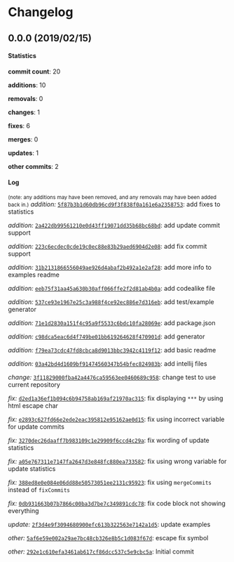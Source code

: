 # Changelog
## 0.0.0 (2019/02/15)
#### Statistics
**commit count**: 20

**additions**: 10

**removals**: 0

**changes**: 1

**fixes**: 6

**merges**: 0

**updates**: 1

**other commits**: 2

#### Log
<small>(note: any additions may have been removed, and any removals may have been added back in.)</small>
*addition:* [`5f87b3b1d60db96cd9f3f838f0a161e6a2358753`](commit/5f87b3b1d60db96cd9f3f838f0a161e6a2358753?refName=refs/heads/master): add fixes to statistics

*addition:* [`2a422db99561210e0d43ff19071dd35b68bc68bd`](commit/2a422db99561210e0d43ff19071dd35b68bc68bd?refName=refs/heads/master): add update commit support

*addition:* [`223c6ecdec0cde19c0ec88e83b29aed6904d2e08`](commit/223c6ecdec0cde19c0ec88e83b29aed6904d2e08?refName=refs/heads/master): add fix commit support

*addition:* [`31b2131866556049ae926d4abaf2b492a1e2af28`](commit/31b2131866556049ae926d4abaf2b492a1e2af28?refName=refs/heads/master): add more info to examples readme

*addition:* [`eeb75f31aa45a630b30aff066ffe2f2d81ab4b0a`](commit/eeb75f31aa45a630b30aff066ffe2f2d81ab4b0a?refName=refs/heads/master): add codealike file

*addition:* [`537ce93e1967e25c3a988f4ce92ec886e7d316eb`](commit/537ce93e1967e25c3a988f4ce92ec886e7d316eb?refName=refs/heads/master): add test/example generator

*addition:* [`71e1d2830a151f4c95a9f5533c6bdc10fa28069e`](commit/71e1d2830a151f4c95a9f5533c6bdc10fa28069e?refName=refs/heads/master): add package.json

*addition:* [`c98dca5eac6d4f749be01bb619264628f470901d`](commit/c98dca5eac6d4f749be01bb619264628f470901d?refName=refs/heads/master): add generator

*addition:* [`f79ea73cdc47fd8cbca8d9013bbc3942c4119f12`](commit/f79ea73cdc47fd8cbca8d9013bbc3942c4119f12?refName=refs/heads/master): add basic readme

*addition:* [`03a42bd4d1609bf91474560347b54bfec824983b`](commit/03a42bd4d1609bf91474560347b54bfec824983b?refName=refs/heads/master): add intellij files

*change:* [`3f11829000fba42a4476ca59563ee0460689c958`](commit/3f11829000fba42a4476ca59563ee0460689c958?refName=refs/heads/master): change test to use current repository

*fix:* [`d2ed1a36ef1b094c6b94758ab169af21970ac315`](commit/d2ed1a36ef1b094c6b94758ab169af21970ac315?refName=refs/heads/master): fix displaying `***` by using html escape char

*fix:* [`e2893c627fd66e2ede2eac395812e95162ae0d15`](commit/e2893c627fd66e2ede2eac395812e95162ae0d15?refName=refs/heads/master): fix using incorrect variable for update commits

*fix:* [`3270dec26daaff7b983109c1e29909f6ccd4c29a`](commit/3270dec26daaff7b983109c1e29909f6ccd4c29a?refName=refs/heads/master): fix wording of update statistics

*fix:* [`a05e767311e7147fa2647d3e848fc880ea733582`](commit/a05e767311e7147fa2647d3e848fc880ea733582?refName=refs/heads/master): fix using wrong variable for update statistics

*fix:* [`388ed8e0e084e06dd88e50573051ee2131c95923`](commit/388ed8e0e084e06dd88e50573051ee2131c95923?refName=refs/heads/master): fix using `mergeCommits` instead of `fixCommits`

*fix:* [`0db931663b07b7866c00ba3d7be7c349891cdc78`](commit/0db931663b07b7866c00ba3d7be7c349891cdc78?refName=refs/heads/master): fix code block not showing everything

*update:* [`2f3d4e9f3094680900efc613b322563e7142a1d5`](commit/2f3d4e9f3094680900efc613b322563e7142a1d5?refName=refs/heads/master): update examples

*other:* [`5af6e59e002a29ae7bc48cb326e8b5c1d083f67d`](commit/5af6e59e002a29ae7bc48cb326e8b5c1d083f67d?refName=refs/heads/master): escape fix symbol

*other:* [`292e1c610efa3461ab617cf86dcc537c5e9cbc5a`](commit/292e1c610efa3461ab617cf86dcc537c5e9cbc5a?refName=refs/heads/master): Initial commit

